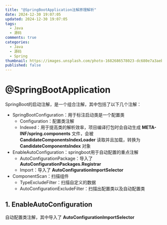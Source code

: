```yaml
---
title: "@SpringBootApplication注解原理解析"
date: 2024-12-30 19:07:05
updated: 2024-12-30 19:07:05
tags:
  - Java
  - 源码
comments: true
categories:
  - Java
  - 源码
  - Spring
thumbnail: https://images.unsplash.com/photo-1682686578023-dc680e7a3aeb?crop=entropy&cs=srgb&fm=jpg&ixid=M3w2NDU1OTF8MHwxfHJhbmRvbXx8fHx8fHx8fDE3NDMxNTE3MjJ8&ixlib=rb-4.0.3&q=85&w=1920&h=1080
published: false
---
```


# @SpringBootApplication

SpringBoot的启动注解，是一个组合注解，其中包括了以下几个注解：

- SpringBootConfiguration：用于标注启动类是一个配置类
  - Configuration：配置类注解
  - Indexed：用于提高类的解析效率，项目编译打包时会自动生成 **META-INF/spring.components** 文件，会被 **CandidateComponentsIndexLoader** 读取并且加载，转换为 **CandidateComponentsIndex** 对象
- EnableAutoConfiguration：springboot用于自动配置的重点注解
  - AutoConfigurationPackage：导入了 **AutoConfigurationPackages.Registrar**
  - Import：导入了 **AutoConfigurationImportSelector**
- ComponentScan：扫描组件
  - TypeExcludeFilter：扫描自定义的数据
  - AutoConfigurationExcludeFilter：扫描出配置类以及自动配置类



## 1. EnableAutoConfiguration

自动配置类注解，其中导入了 **AutoConfigurationImportSelector** 


